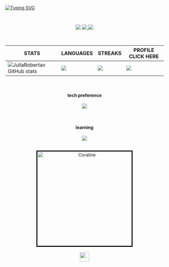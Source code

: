 <!--
<img width=100% src="https://capsule-render.vercel.app/api?type=waving&color=#4c007d_custom_gradient&height=120&section=header"/>
-->

[![Typing SVG](https://readme-typing-svg.herokuapp.com/?color=fff&size=35&center=true&vCenter=true&width=1000&lines=Hi+there!+My+name+is+Julia+Roberta;I'm+19+years+old;Just+a+beginner+looking+for+new+knowledge;Be+Welcome!+☆*:+..o(≧▽≦)o.｡+:*☆)](https://git.io/typing-svg)

<br>


<div align="center"> 

  <a href="https://www.instagram.com/juroberta.dev/" target="_blank"><img src="https://img.shields.io/badge/-Instagram-%23E4405F?style=for-the-badge&logo=instagram&logoColor=white" target="_blank"></a>
  <a href = "mailto: jurovgui@gmail.com"><img src="https://img.shields.io/badge/-Gmail-%23333?style=for-the-badge&logo=gmail&logoColor=white" target="_blank">   </a>
  <a href="https://www.linkedin.com/in/julia-guiraldeli-a11b9b203/" target="_blank"><img src="https://img.shields.io/badge/-LinkedIn-%230077B5?style=for-the-badge&logo=linkedin&logoColor=white" target="_blank"></a> 
</div> 

<br>

<!--
#### [Clique aqui para ver minhas estatísticas completas](https://profile-summary-for-github.com/user/juliaRobertav). 
-->


<div align="center" width=500px>
 
| STATS | LANGUAGES | STREAKS | PROFILE   CLICK HERE |
| ------------ | ------------- |  ------------- | ------------- |
| ![JuliaRobertav GitHub stats](https://github-readme-stats.vercel.app/api?username=juliaRobertav&show_icons=true&theme=midnight-purple) | <img align="center" src="https://github-readme-stats.vercel.app/api/top-langs/?username=juliaRobertav&theme=midnight-purple" /> |  <img align="left" src="https://streak-stats.demolab.com?user=juliaRobertav&theme=modern-lilac2" /> | <img src="https://profile-summary-for-github.com/user/juliaRobertav" /> |

</div>

<br>

<div align="center">
  <h4>tech preference</h4>
</div>
<p align="center">
<a href="https://skillicons.dev">
<img src="https://skillicons.dev/icons?i=git,django,c,mysql,fastapi,java,py,sqlite,notion,nodejs" />
</a>
</p>

<br>
 
<div align="center">
  <h4>learning</h4>
</div>
<p align="center">
<a href="https://skillicons.dev">
<img src="https://skillicons.dev/icons?i=azure,redhat,docker,gitlab,linux,spring" />
</a>
</p>

 <br>


<div  align="center"">
    <img src="https://media.giphy.com/media/UjB7puB4mk1thG24Yc/giphy.gif?cid=790b7611xxgp7j5u9cb9sk1brueov3vzq7rmv46onz7ww50n&ep=v1_gifs_search&rid=giphy.gif&ct=g" alt="Coraline" style="width: 300px; border: 3px solid black;" />
</div>

<br>


<div  align="center"">
  <a href="https://visitcount.itsvg.in">
    <img src="https://visitcount.itsvg.in/api?id=juliaRobertav&label=Profile%20Views&color=11&icon=9&pretty=true" height="30" />
  </a>
</div>

<br>


<!--
<img width=100% src="https://capsule-render.vercel.app/api?type=waving&color=#4c007d_custom_gradient&height=120&section=footer"/>
-->
